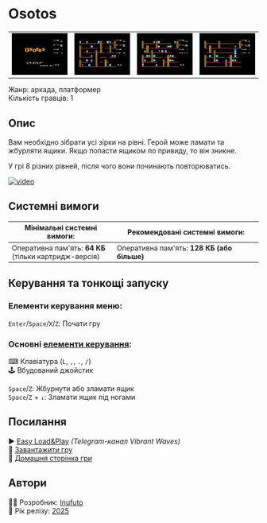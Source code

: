 # Osotos

| | | | |
| --- | --- | --- | --- |
|![screen1](screenshots/scrn_osotos_01.png)|![screen2](screenshots/scrn_osotos_02.png)|![screen3](screenshots/scrn_osotos_03.png)|![screen4](screenshots/scrn_osotos_04.png)|

Жанр: аркада, платформер  
Кількість гравців: 1

## Опис

Вам необхідно зібрати усі зірки на рівні. Герой може ламати та жбурляти ящики. Якщо попасти ящиком по привиду, то він зникне. 

У грі 8 різних рівней, після чого вони починають повторюватись.

[![video](https://img.youtube.com/vi/SzjbtKmJ85o/0.jpg)](https://www.youtube.com/watch?v=SzjbtKmJ85o)

## Системні вимоги

|Мінімальні системні вимоги:|Рекомендовані системні вимоги:|
|---------------------------|------------------------------|
|Оперативна пам'ять: **64 КБ**<br>(тільки картридж-версія)|Оперативна пам'ять: **128 КБ (або більше)**|  

## Керування та тонкощі запуску
### Елементи керування меню:

`Enter`/`Space`/`X`/`Z`: Почати гру  

### Основні [елементи керування](../controllers.md):
⌨ Клавіатура (`L`, `,`, `.`, `/`)  
🕹 Вбудований джойстик  

`Space`/`Z`: Жбурнути або зламати ящик  
`Space`/`Z` + `↓`: Зламати ящик під ногами

## Посилання

▶ [Easy Load&Play](https://t.me/EP128k_Load_n_Play/837) *(Telegram-канал Vibrant Waves)*  
💾 [Завантажити гру]()  
🏡 [Домашня сторінка гри](http://inufuto.web.fc2.com/8bit/osotos/#ep64)

## Автори
👨‍💻 Розробник: [Inufuto](../../community/inufuto.md)  
📅 Рік релізу: [2025](../release_years/2025.md)  